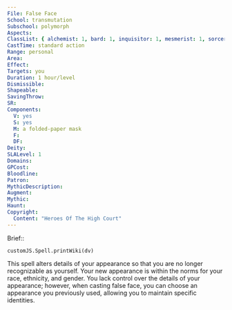 ```yaml
---
File: False Face
School: transmutation
Subschool: polymorph
Aspects: 
ClassList: { alchemist: 1, bard: 1, inquisitor: 1, mesmerist: 1, sorcerer: 1, wizard: 1, witch: 1 }
CastTime: standard action
Range: personal
Area: 
Effect: 
Targets: you
Duration: 1 hour/level
Dismissible: 
Shapeable: 
SavingThrow: 
SR: 
Components:
  V: yes
  S: yes
  M: a folded-paper mask
  F: 
  DF: 
Deity: 
SLALevel: 1
Domains: 
GPCost: 
Bloodline: 
Patron: 
MythicDescription: 
Augment: 
Mythic: 
Haunt: 
Copyright:
  Content: "Heroes Of The High Court"
---
```

Brief:: 

```dataviewjs
customJS.Spell.printWiki(dv)
```

This spell alters details of your appearance so that you are no longer recognizable as yourself. Your new appearance is within the norms for your race, ethnicity, and gender. You lack control over the details of your appearance; however, when casting false face, you can choose an appearance you previously used, allowing you to maintain specific identities.
